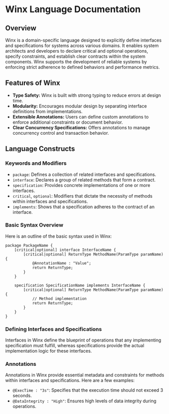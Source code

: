 # Winx Language Documentation

## Overview

Winx is a domain-specific language designed to explicitly define interfaces and specifications for systems across various domains. It enables system architects and developers to declare critical and optional operations, specify constraints, and establish clear contracts within the system components. Winx supports the development of reliable systems by enforcing strict adherence to defined behaviors and performance metrics.

## Features of Winx

- **Type Safety:** Winx is built with strong typing to reduce errors at design time.
- **Modularity:** Encourages modular design by separating interface definitions from implementations.
- **Extensible Annotations:** Users can define custom annotations to enforce additional constraints or document behavior.
- **Clear Concurrency Specifications:** Offers annotations to manage concurrency control and transaction behavior.

## Language Constructs

### Keywords and Modifiers

- `package`: Defines a collection of related interfaces and specifications.
- `interface`: Declares a group of related methods that form a contract.
- `specification`: Provides concrete implementations of one or more interfaces.
- `critical`, `optional`: Modifiers that dictate the necessity of methods within interfaces and specifications.
- `implements`: Shows that a specification adheres to the contract of an interface.

### Basic Syntax Overview

Here is an outline of the basic syntax used in Winx:

```plaintext
package PackageName {
    [critical|optional] interface InterfaceName {
        [critical|optional] ReturnType MethodName(ParamType paramName) {
            @AnnotationName : "Value";
            return ReturnType;
        }
    }

    specification SpecificationName implements InterfaceName {
        [critical|optional] ReturnType MethodName(ParamType paramName) {
            // Method implementation
            return ReturnType;
        }
    }
}
```

### Defining Interfaces and Specifications

Interfaces in Winx define the blueprint of operations that any implementing specification must fulfill, whereas specifications provide the actual implementation logic for these interfaces.

### Annotations

Annotations in Winx provide essential metadata and constraints for methods within interfaces and specifications. Here are a few examples:

- `@ExecTime : "3s"`: Specifies that the execution time should not exceed 3 seconds.
- `@DataIntegrity : "High"`: Ensures high levels of data integrity during operations.
